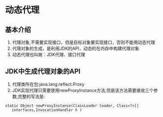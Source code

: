# 动态代理

## 基本介绍

1) 代理对象,不需要实现接口，但是目标对象要实现接口，否则不能用动态代理
2) 代理对象的生成，是利用JDK的API，动态的在内存中构建代理对象
3) 动态代理也叫做：JDK代理、接口代理

## JDK中生成代理对象的API

1) 代理类所在包:java.lang.reflect.Proxy
2) JDK实现代理只需要使用newProxyInstance方法,但是该方法需要接收三个参数,完整的写法是:

```
static Object newProxyInstance(ClassLoader loader, Class<?>[]
   interfaces,InvocationHandler h )
```